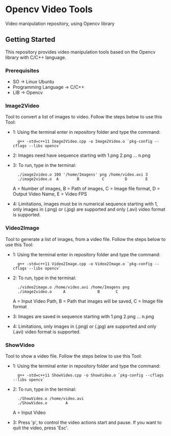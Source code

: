 # Opencv Video Tools
Video manipulation repository, using Opencv library

## Getting Started
This repository provides video manipulation tools based on the Opencv library with C/C++ language.

### Prerequisites

  - SO -> Linux Ubuntu
  - Programming Language -> C/C++
  - LIB -> Opencv

### Image2Video
Tool to convert a list of images to video. Follow the steps below to use this Tool:

- 1: Using the terminal enter in repository folder and type the command:  

		g++ -std=c++11 Image2Video.cpp -o Image2Video.o `pkg-config --cflags --libs opencv`
- 2: Images need have sequence starting with 1.png 2.png ... n.png
- 3: To run, type in the terminal:
		
		./image2video.o 100 '/home/Imagens' png /home/video.avi 3
		./image2video.o  A        B          C         D        E
  A = Number of images, B = Path of images, C = Image file format, D = Output Video Name, E = Video FPS

- 4: Limitations, images must be in numerical sequence starting with 1, only images in (.png) or (.jpg) are supported and only (.avi) video format is supported.

### Video2Image
Tool to generate a list of images, from a video file. Follow the steps below to use this Tool:

- 1: Using the terminal enter in repository folder and type the command: 

		g++ -std=c++11 Video2Image.cpp -o Video2Image.o `pkg-config --cflags --libs opencv`
- 2: To run, type in the terminal:
		
		./video2image.o /home/video.avi /home/Imagens png
		./image2video.o  	A              B       C
  A = Input Video Path, B = Path that images will be saved, C = Image file format

- 3: Images are saved in sequence starting with 1.png 2.png ... n.png
- 4: Limitations, only images in (.png) or (.jpg) are supported and only (.avi) video format is supported.

### ShowVideo
Tool to show a video file. Follow the steps below to use this Tool:

- 1: Using the terminal enter in repository folder and type the command: 

		g++ -std=c++11 ShowVideo.cpp -o ShowVideo.o `pkg-config --cflags --libs opencv`
- 2: To run, type in the terminal:
		
		./ShowVideo.o /home/video.avi
		./ShowVideo.o  	     A       
  A = Input Video

- 3: Press 'p', to control the video actions start and pause. If you want to quit the video, press 'Esc'. 


	    
